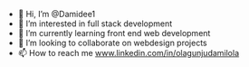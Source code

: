 - 👋 Hi, I’m @Damidee1
- 👀 I’m interested in full stack development
- 🌱 I’m currently learning front end web development
- 💞️ I’m looking to collaborate on webdesign projects
- 📫 How to reach me www.linkedin.com/in/olagunjudamilola

<!---
Damidee1/Damidee1 is a ✨ special ✨ repository because its `README.md` (this file) appears on your GitHub profile.
You can click the Preview link to take a look at your changes.
--->
